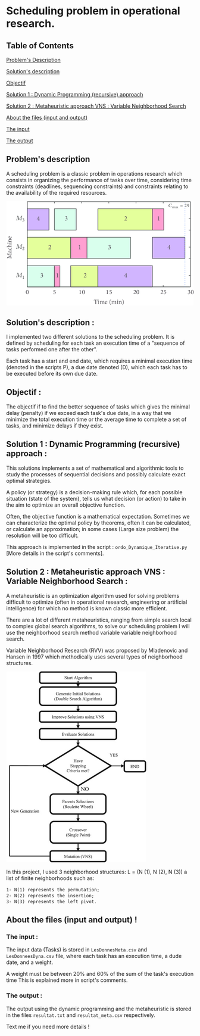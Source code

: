# Scheduling problem in operational research. 

## Table of Contents  

[Problem's Description](#problem's-description)  

[Solution's description ](#Solution's-description)  

[Objectif](#objectif)  

[Solution 1 : Dynamic Programming (recursive) approach](#dynamic)  

[Solution 2 : Metaheuristic approach VNS : Variable Neighborhood Search](#metaheur)

[About the files (input and output)](#About-the-files-(input-and-output))  

[The input](#input) 

[The output](#the-output) 


<a name="problem's-description"/>

## Problem's description

A scheduling problem is a classic problem in operations research which consists in organizing the performance of tasks over time, considering time constraints (deadlines, sequencing constraints) and constraints relating to the availability of the required resources. 

![Scheduling problem](Images/scheduling.png)

<a name="Solution's-description"/>

## Solution's description :

I implemented two different solutions to the scheduling problem. It is defined by scheduling for each task an execution time of a "sequence of tasks performed one after the other".

Each task has a start and end date, which requires a minimal execution time (denoted in the scripts P), a due date denoted (D), which each task has to be executed before its own due date.

<a name="objectif"/>

## Objectif :

The objectif if to find the better sequence of tasks which gives the minimal delay (penalty) if we exceed each task's due date, in a way that we minimize the total execution time or the average time to complete a set of tasks, and minimize delays if they exist.

<a name="dynamic"/>

## Solution 1 : Dynamic Programming (recursive) approach :

This solutions implements a set of mathematical and algorithmic tools to study the processes of sequential decisions and possibly calculate exact optimal strategies. 

A policy (or strategy) is a decision-making rule which, for each possible situation (state of the system), tells us what decision (or action) to take in the aim to optimize an overall objective function.

Often, the objective function is a mathematical expectation. Sometimes we can characterize the optimal policy by theorems, often it can be calculated, or calculate an approximation; in some cases (Large size problem) the resolution will be too difficult.

This approach is implemented in the script : ```ordo_Dynamique_Iterative.py ``` [More details in the script's comments].

<a name="metaheur"/>

## Solution 2 : Metaheuristic approach VNS : Variable Neighborhood Search :

A metaheuristic is an optimization algorithm used for solving problems difficult to optimize (often in operational research, engineering or artificial intelligence) for which no method is known classic more efficient.

There are a lot of different metaheuristics, ranging from simple search local to complex global search algorithms, to solve our scheduling problem I will use the neighborhood search method variable variable neighborhood search.

Variable Neighborhood Research (RVV) was proposed by Mladenovic and Hansen in 1997 which methodically uses several types of neighborhood structures. 

![VNS](Images/vns.jpg) 

In this project, I used 3 neighborhood structures: L = (N (1), N (2), N (3)) a list of finite neighborhoods such as:

    1- N(1) represents the permutation;
    2- N(2) represents the insertion;
    3- N(3) represents the left pivot. 

<a name="About-the-files-(input-and-output"/>

## About the files (input and output) ! 

<a name="input"/>

### The input :

The input data (Tasks) is stored in ```LesDonnesMeta.csv``` and  ```LesDonneesDyna.csv``` file, where each task has an execution time, a dude date, and a weight. 

A weight must be between 20% and 60% of the sum of the task's execution time This is explained more in script's comments. 

<a name="the-output"/>

### The output :

The output using the dynamic programming and the metaheuristic is stored in the files ```resultat.txt``` and ```resultat_meta.csv``` respectively.

Text me if you need more details !
